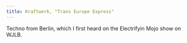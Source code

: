 ```yaml
---
title: Kraftwerk, "Trans Europe Express"
---
```

Techno from Berlin, which I first heard on the
Electrifyin Mojo show on WJLB.
